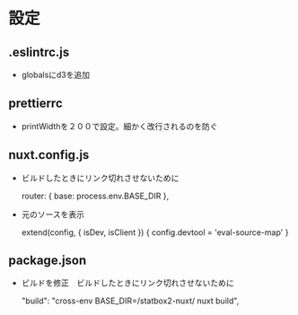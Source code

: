 # 設定
## .eslintrc.js
- globalsにd3を追加
## prettierrc
- printWidthを２００で設定。細かく改行されるのを防ぐ
## nuxt.config.js
- ビルドしたときにリンク切れさせないために

     
    router: {
      base: process.env.BASE_DIR
    },
- 元のソースを表示  

    
    extend(config, { isDev, isClient }) {
       config.devtool = 'eval-source-map'
    }    
    
## package.json
- ビルドを修正　ビルドしたときにリンク切れさせないために  

    
    "build": "cross-env BASE_DIR=/statbox2-nuxt/ nuxt build",
